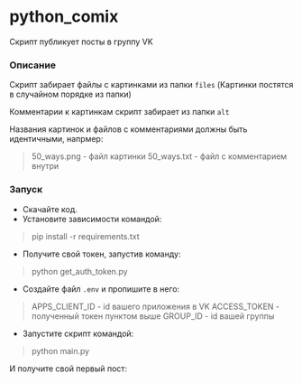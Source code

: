 # python_comix

Скрипт публикует посты в группу VK

### Описание

Скрипт забирает файлы с картинками из папки ```files``` 
(Картинки постятся в случайном порядке из папки)

Комментарии к картинкам скрипт забирает из папки ```alt```

Названия картинок и файлов с комментариями должны быть идентичными, напрмер:
> 50_ways.png - файл картинки
> 50_ways.txt - файл с комментарием внутри

### Запуск

* Скачайте код.
* Установите зависимости командой:
  
> pip install -r requirements.txt

* Получите свой токен, запустив команду:

> python get_auth_token.py

* Создайте файл ```.env``` и пропишите в него:

> APPS_CLIENT_ID - id вашего приложения в VK
> ACCESS_TOKEN - полученный токен пунктом выше
> GROUP_ID - id вашей группы

* Запустите скрипт командой:

> python main.py 

И получите свой первый пост:


